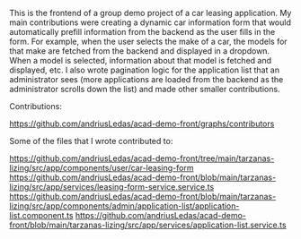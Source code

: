 This is the frontend of a group demo project of a car leasing application. My main contributions were creating a dynamic car information form that would automatically prefill information from the backend as the user fills in the form. For example, when the user selects the make of a car, the models for that make are fetched from the backend and displayed in a dropdown. When a model is selected, information about that model is fetched and displayed, etc. I also wrote pagination logic for the application list that an administrator sees (more applications are loaded from the backend as the administrator scrolls down the list) and made other smaller contributions.

Contributions:

https://github.com/andriusLedas/acad-demo-front/graphs/contributors

Some of the files that I wrote contributed to:

https://github.com/andriusLedas/acad-demo-front/tree/main/tarzanas-lizing/src/app/components/user/car-leasing-form
https://github.com/andriusLedas/acad-demo-front/blob/main/tarzanas-lizing/src/app/services/leasing-form-service.service.ts
https://github.com/andriusLedas/acad-demo-front/blob/main/tarzanas-lizing/src/app/components/admin/application-list/application-list.component.ts
https://github.com/andriusLedas/acad-demo-front/blob/main/tarzanas-lizing/src/app/services/application-list.service.ts
